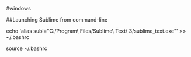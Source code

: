 #windows

##Launching Sublime from command-line

echo 'alias subl="C:/Program\ Files/Sublime\ Text\ 3/sublime_text.exe"' >> ~/.bashrc

source ~/.bashrc

